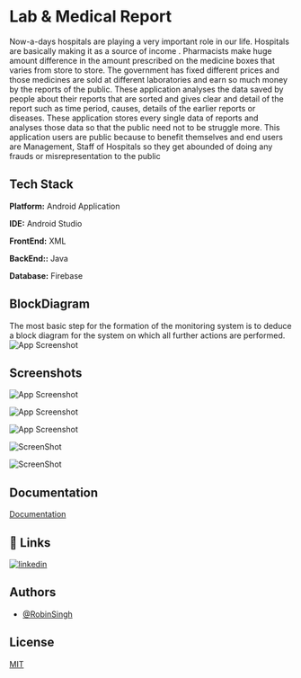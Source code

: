 
# Lab & Medical Report 
Now-a-days hospitals are playing a very important role in our life. Hospitals are basically making it as a source of income . Pharmacists make huge amount difference in the amount prescribed on the medicine boxes that varies from store to store. The government has fixed different prices and those medicines are sold at different laboratories and earn so much money by the reports of the public. These application analyses the data saved by people about their reports that are sorted and gives clear and detail of the report such as time period, causes, details of the earlier reports or diseases. These application stores every single data of reports and analyses those data so that the public need not to be struggle more. This application users are public because to benefit themselves and end users are Management, Staff of Hospitals so they get abounded of doing any frauds or misrepresentation to the public
## Tech Stack

**Platform:** Android Application

**IDE:** Android Studio

**FrontEnd:** XML

**BackEnd::** Java

**Database:** Firebase



## BlockDiagram
The most basic step for the formation of the monitoring system is to deduce a block diagram for the system on which all further actions are performed.
![App Screenshot](https://lh3.googleusercontent.com/0-E_Mv9cIkZHHVteEdkqkPUpBM71U1cG1TJgyoxo4KCk_sQcoxUFBYDAOoHqGhCThkk9Lx6tObVrTzCiKSMQnmhaRnTSj2DI5PGuEDAFaFDOHy1VP88f9i_IvYGrzRAtJSZgPP4CqIJFGJhjTBWDKyabmsWHVfDltiSLxFyd_QM1RkjoBxFcSe_Cnxfr7sTRD3cKOWm6KHFxW36E22BHp0tiNXLqNUKZ2LMkq85P7E9LO1MAzX8tOJYYkhtNr_nQ2mPfRHxMM5FN5DTt1LgQy9Z4ZSnw2RUCmx4mxSycCKMt-WKlVQeiKr3SGRFwLEom2CdSwh78w3MsQ55lFKNOoAw7Und2ydqcGUMtHCtha06JUSeUTmG3GxCbL5RTwmQ4F5ts6Mfl_W7_g10Cu34fUWomX9MIVl_NEQn62jBNaGV1IMxJnnsQG_tJc7J5ESJke3BysWjXEdFx5jYy2ZCKzOpmFPoi0bAfYinYN2SKFiBNggTShbWvWnz3G-xWMU2OBXNGPS3L-apxTaxJl6H4SHDZgsYQBcBbr97L340KXNj06ZVI1War4cK_xl4Q3MgIe-XL9LJEjPiKfSFbShBMfxIz8ujfmUU4A-Jl3JisufLvbo6je7XjSvUZwbjpnUXRQ3yZYEDS37WVVE3arxX5czKpRuUWP34aEFiJA0l_tgaPpcBnpg_HuNHj7_bHxi4b-FfQAbvnbA91vSSdaVFaM2NjOm39FM0aZ4bzdl7YgxFUZF1i3fGz4VxlP9ou_5WFEbyUl17mS25n0Sbo_8sZBmwgADpZjAEqxUz76zWPtEZ6Fize1Y0r7V59IX036hTPsfgu=w943-h830-no?authuser=0)

## Screenshots

![App Screenshot](https://lh3.googleusercontent.com/rDvcgPKZKds82hcIhhCYsFr_0NpsRBNqTb0ha5atYvlk63jXoPpOJgW-acfxRBA4BD81k1L0kP-0KVE5W5LK-yAMltffQwWdjr-LRME3dvl46vxpuXvOaD665eLnlSsHlNRwiypjxqdBVE4ch-rf1qnWjnME0vQ4xptLaSQNKolBN_bSlVoMun-NgxtDU0G9-K435gysRWN9MwpKOdDnwn9cIOcNnCHDAy7IXFPZ7jqGpzQl0GCwyKrd3lTpwtsbWj-fPRF9PGhGEc9_voOh0lP-h76hMIvQCRouuk9v8Jd8KIv7KlgHUy_eZnchzaD8npd7rRQSpovEAEGT9Gsc51aEsT1yj_aYZpTNSTpAHea6Dzzb_i8bve-qIN67ct1VhuO5_BIJPXjTe5IS2Nes3NrA9m7ostHQkMi1tnIxWx09Yl3TmTRBSd7c1L0YrZJ1wU9yrhvj16zfcbSEKvvgKvvZM6PX_QnxAGWprsKte1u9ZEYi1MP9qgFZ5XFhIcTG63BjEWmF3V17HZSldoBVyTPPO7QlElTH6clmOwtIm-JPaTBLF37v40Vf2YsQI0nQzcFQ9mXcI00zxFREgfQFsrrWMjyC-i0RROtUJvyRN6FG4ZaOS-7Vt9MvwQi-dpLdUCfA_IlOQeHnZKGYoCSsCiQM63lAVzRarF0-bNWadCRLNTmpSgc1LW7avJwaxMZ0un4aMaLlU8E-D96USMmdGsvaaO57KymIKMPiy9KOrqnAfefOVmBX444HVcN5wVh1JvTNvluzH1F7CPnhjElsOac6OVDJLNwtBI3mFN_eFSTzn368yUmmGrzc11pMTI2flh2G=w152-h281-no?authuser=0)

![App Screenshot](https://lh3.googleusercontent.com/5kbo_pyvXb_DiLRDifjLPh7pHVcOODElU_Wgb84ESi4kEOI_8VI72PbOeVbx5jYuv_vTAZWtjbtcCIeu4IMaAj-Y2yeRGm4pNAdPzSP3L3fHV7SXMJYglg4HK5FIIVjDSxsGLuL3HLLUh5Qkvu0f1pQT2ay6vVgDxVbFNmHQaTCUO5C2WttMAdgxPcFTmDZ7mjPLvXpgHlgbsTtLtV4FE0adRPaJT9xAAdJp7kyfVGTF0L5CEeEMIhqFZK44K6Iv80G-m0vD68UfvvIu033yW219pW7zOtmSQz2qez8HuW-43In7wv1QFSiR-fsEr2dB2wLLZprqjEXw6dq8OjjiPxt2KPpUHi0iURG250-xczpYD8kFQlJPJdH0o01gdvxm8SXuZgiar4G70fkp_2xl-OlCTTh79OOJMbKut2MzXXSZJ45QcX-JudTG-eg7PiY9J2bmSctH5b9PNv5L2FXaZKJ4sbKzqktnOA6E5ModKsSQFruhazBzEtalwWnULy6T9goBbT2-fHYR203OLSA0XvkH1Dk_tGRlsHVJu0B8ycZiXNxv700yUmbQ6Dl1U32J_OJGwI_HfPBPh-KbbUx932CKfgYb1ziLQEFEL0VwP5iQcYgYHuXMTmvhFVd0vLCICJNbMwHb8Jz4ruAbV3E5m5dF8dfrI6VncNJOGDvrn_LyxyDW0cXPGB40TcynIGdS8ptrrY3uoCO4u6sKrdWARoDyqHWZdaRgLsT0ikrKppVJJckB6mvgHJ2JxoNJaC-mrd-FKPQN26La-XhqvcIsMVdq8DTJRyHcDWgv45t2ytxvvmmm7qBpc97uTn6iomEihyqO=w162-h281-no?authuser=0)

![App Screenshot](https://lh3.googleusercontent.com/ndD0PfI_Hgif2M9mnsoqAHoLCovgdXyAXgDaYHdOwBG8e3aFcdiE8jDyUuBcd-QuH_quok7W9_8S2W6dsG31jeIMTaoO046UfHRTyTlf8HBRuv3CLpe_8ZHY52ASbVMjEmtDwehpwPM8gxb1kqUV0zXogiRAukASuJjYFJa87509DMdvIIVo5r-gTL2Z_fAAkw4BGLTBqcp_nQvW9nW6tYlRQehL0VSHashf28TE03GuQg0yNEyftIMHM-8qGW-ssn6y9fX7Bwwoek2yA5GfG-JME-n-tKHxy8RxxigPd2EwyU0A6XZpw_ScvaWaEp5F3BU9Q6rAH_Z4CUfoLp8zr9fkpBmRwhT8CHYF5cPmc8UHEyADM0g4jqUsP5GSL5w7mdS8uUkiOtL_91GwAaTYsSq7eWu_Ootityq7DaUS4QaQHbrIJKUtH0Q7oYUOPA5Zyz9lH-CnfrsdW2ZekCcLNzoZBzYKwxj03VCd6q3WfneMcS9YDHfq6FWu3p1u4c0M43-dMSMMfcudZfH8afRLK3Fxgz48-tqSzlOXOgeRdJ4plLkJnzQDUkJ5JUxDnZbhnesfMeTsV2a9TPIZdBpQ-1mec89NJOYWpK7fEJ5DD_88AmDY6_SxM9iXOPvCC0wKvW7GBOeXxSS2UWAITWJp7GRFSptQOB8KWu4F5y9xjCQkKC7IaevkNp4kV5CJZy0sgCL4mZx2t9wHe2Fr1qemfCuiX8u4y76_hhmyvTcwqrAcC-WMkUx2Tl_xCjs9B5d07OP34ZnKMt4rg2PNHRHYJxq7xMs_HtANYfjbN_8y4edeAjaBz5m15AVdb5-yICzLU4sp=w143-h281-no?authuser=0)

![ScreenShot](https://user-images.githubusercontent.com/98389873/173228197-870bc0e5-2151-4f1e-8201-f2548c20bfba.png)

![ScreenShot](https://user-images.githubusercontent.com/98389873/173228249-285cbcda-4963-4ba9-a789-d918502d1e5a.png)


## Documentation

[Documentation](https://drive.google.com/file/d/1H19L9ODnEtTV8QdAmLzViFYJPGylBiK1/view?usp=sharing)


## 🔗 Links
[![linkedin](https://img.shields.io/badge/linkedin-0A66C2?style=for-the-badge&logo=linkedin&logoColor=white)](https://www.linkedin.com/in/robin-singh-466783188/)


## Authors

- [@RobinSingh](https://github.com/RobinSingh1313)


## License

[MIT](https://github.com/RobinSingh1313/Lab-And-Medical-Report/blob/main/LICENSE)


